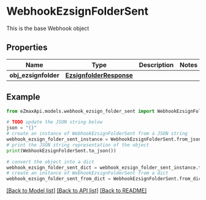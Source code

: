 # WebhookEzsignFolderSent

This is the base Webhook object

## Properties

Name | Type | Description | Notes
------------ | ------------- | ------------- | -------------
**obj_ezsignfolder** | [**EzsignfolderResponse**](EzsignfolderResponse.md) |  | 

## Example

```python
from eZmaxApi.models.webhook_ezsign_folder_sent import WebhookEzsignFolderSent

# TODO update the JSON string below
json = "{}"
# create an instance of WebhookEzsignFolderSent from a JSON string
webhook_ezsign_folder_sent_instance = WebhookEzsignFolderSent.from_json(json)
# print the JSON string representation of the object
print(WebhookEzsignFolderSent.to_json())

# convert the object into a dict
webhook_ezsign_folder_sent_dict = webhook_ezsign_folder_sent_instance.to_dict()
# create an instance of WebhookEzsignFolderSent from a dict
webhook_ezsign_folder_sent_from_dict = WebhookEzsignFolderSent.from_dict(webhook_ezsign_folder_sent_dict)
```
[[Back to Model list]](../README.md#documentation-for-models) [[Back to API list]](../README.md#documentation-for-api-endpoints) [[Back to README]](../README.md)



